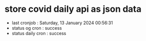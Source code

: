 # store covid daily api as json data

- last cronjob : Saturday, 13 January 2024 00:56:31
- status og cron : success
- status daily cron : success
      
      